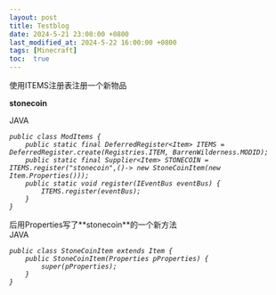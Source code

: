 ```yaml
---
layout: post
title: Testblog
date: 2024-5-21 23:00:00 +0800
last_modified_at: 2024-5-22 16:00:00 +0800
tags: [Minecraft]
toc:  true
---
```

使用ITEMS注册表注册一个新物品

**stonecoin**
<div class="code-lang">JAVA</div>
<em>
  
    public class ModItems {
        public static final DeferredRegister<Item> ITEMS = DeferredRegister.create(Registries.ITEM, BarrenWilderness.MODID);
        public static final Supplier<Item> STONECOIN = ITEMS.register("stonecoin",()-> new StoneCoinItem(new Item.Properties()));
        public static void register(IEventBus eventBus) {
            ITEMS.register(eventBus);
        }
    }
</em>
后用Properties写了**stonecoin**的一个新方法

<div class="code-lang">JAVA</div>
<em>
  
    public class StoneCoinItem extends Item {
        public StoneCoinItem(Properties pProperties) {
            super(pProperties);
        }
    }
</em>
